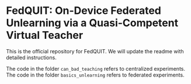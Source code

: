 # FedQUIT: On-Device Federated Unlearning via a Quasi-Competent Virtual Teacher
This is the official repository for FedQUIT. We will update the readme with detailed instructions.

The code in the folder `can_bad_teaching` refers to centralized experiments.
The code in the folder `basics_unlearning` refers to federated experiments.